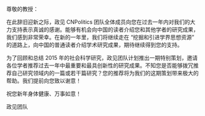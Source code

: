 <p class="salu">尊敬的<span id="zh-salu"></span>教授：</p>

在此辞旧迎新之际，政见 CNPolitics 团队全体成员向您在过去一年内对我们的大力支持表示真诚的感谢。能够有机会向中国的读者介绍您和其他学者的研究成果，我们感到非常荣幸。在新的一年里，我们将继续走在 “挖掘和引进学界思想资源” 的道路上，向中国的普通读者介绍学术研究成果，期待继续得到您的支持。

为了回顾和总结 2015 年的社会科学研究，政见团队计划推出一期特别策划，邀请各位学者推荐过去一年中最重要和最具创新性的研究成果。不知您是否能够拨冗推荐自己研究领域内的一篇或若干篇研究？您的推荐将为我们的这期策划带来极大的帮助。我们提前向您致以谢意！

祝您新年身体健康、万事如意！

<p class="sign">政见团队</p>
